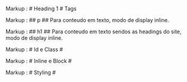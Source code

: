 Markup : # Heading 1 #
Tags

Markup : ## p ##
Para conteudo em texto, modo de display inline.

Markup : ## h1 ##
Para conteudo em texto sendos as headings do site, modo de display inline.

Markup : # Id e Class #

Markup : # Inline e Block #

Markup : # Styling #
